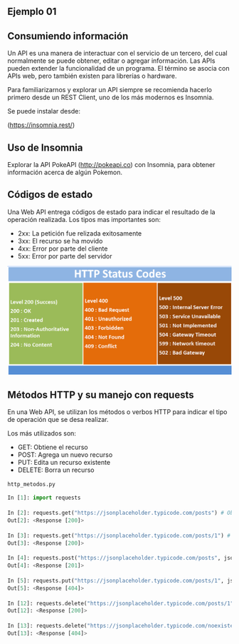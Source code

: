 ## Ejemplo 01
## Consumiendo información

Un API es una manera de interactuar con el servicio de un tercero, del cual normalmente se puede obtener, editar o agregar información. Las APIs pueden extender la funcionalidad de un programa. El término se asocia con APIs web, pero también existen para librerías o hardware.

Para familiarizarnos y explorar un API siempre se recomienda hacerlo primero desde un REST Client, uno de los más modernos es Insomnia.

Se puede instalar desde:

(https://insomnia.rest/)

## Uso de Insomnia

Explorar la API PokeAPI (http://pokeapi.co) con Insomnia, para obtener información acerca de algún Pokemon.

## Códigos de estado

Una Web API entrega códigos de estado para indicar el resultado de la operación realizada. Los tipos mas importantes son:

* 2xx: La petición fue relizada exitosamente
* 3xx: El recurso se ha movido
* 4xx: Error por parte del cliente
* 5xx: Error por parte del servidor

![Status codes](./status_codes.png)

## Métodos HTTP y su manejo con requests

En una Web API, se utilizan los métodos o verbos HTTP para indicar el tipo de operación que se desa realizar.

Los más utilizados son:

* GET: Obtiene el recurso
* POST: Agrega un nuevo recurso
* PUT: Edita un recurso existente
* DELETE: Borra un recurso

`http_metodos.py`

```python
In [1]: import requests

In [2]: requests.get("https://jsonplaceholder.typicode.com/posts") # Obtener múltiples elementos
Out[2]: <Response [200]>

In [3]: requests.get("https://jsonplaceholder.typicode.com/posts/1") # Obtener un elemento
Out[3]: <Response [200]>

In [4]: requests.post("https://jsonplaceholder.typicode.com/posts", json={"post": "Nuevo post de ejemplo"}) # Nuevo elemento
Out[4]: <Response [201]>

In [5]: requests.put("https://jsonplaceholder.typicode.com/posts/1", json={"post": "Editado"}) # Editar elemento
Out[5]: <Response [404]>

In [12]: requests.delete("https://jsonplaceholder.typicode.com/posts/1")  # Borrar elemento
Out[12]: <Response [200]>

In [13]: requests.delete("https://jsonplaceholder.typicode.com/noexiste")  # Elemento no existente
Out[13]: <Response [404]>
````


